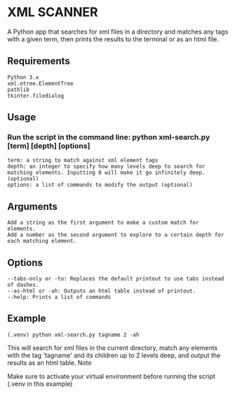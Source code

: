 # XML SCANNER

A Python app that searches for xml files in a directory and matches any tags with a given term, then prints the results to the terminal or as an html file.

## Requirements

    Python 3.x
    xml.etree.ElementTree
    pathlib
    tkinter.filedialog

## Usage

### Run the script in the command line: python xml-search.py [term] [depth] [options]
    term: a string to match against xml element tags
    depth: an integer to specify how many levels deep to search for matching elements. Inputting 0 will make it go infinitely deep. (optional)
    options: a list of commands to modify the output (optional)

## Arguments

    Add a string as the first argument to make a custom match for elements.
    Add a number as the second argument to explore to a certain depth for each matching element.

## Options

    --tabs-only or -to: Replaces the default printout to use tabs instead of dashes.
    --as-html or -ah: Outputs an html table instead of printout.
    --help: Prints a list of commands

## Example

    (.venv) python xml-search.py tagname 2 -ah

This will search for xml files in the current directory, match any elements with the tag 'tagname' and its children up to 2 levels deep, and output the results as an html table.
Note

Make sure to activate your virtual environment before running the script (.venv in this example)